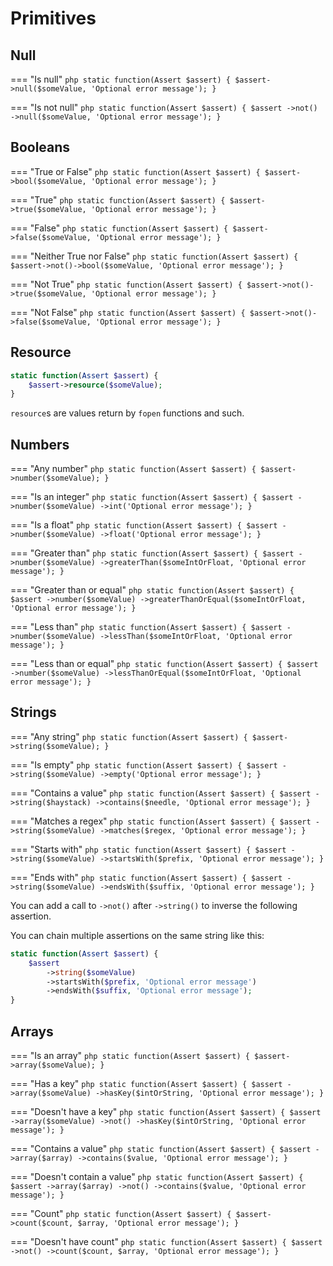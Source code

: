 # Primitives

## Null

=== "Is null"
    ```php
    static function(Assert $assert) {
        $assert->null($someValue, 'Optional error message');
    }
    ```

=== "Is not null"
    ```php
    static function(Assert $assert) {
        $assert
            ->not()
            ->null($someValue, 'Optional error message');
    }
    ```

## Booleans

=== "True or False"
    ```php
    static function(Assert $assert) {
        $assert->bool($someValue, 'Optional error message');
    }
    ```

=== "True"
    ```php
    static function(Assert $assert) {
        $assert->true($someValue, 'Optional error message');
    }
    ```

=== "False"
    ```php
    static function(Assert $assert) {
        $assert->false($someValue, 'Optional error message');
    }
    ```

=== "Neither True nor False"
    ```php
    static function(Assert $assert) {
        $assert->not()->bool($someValue, 'Optional error message');
    }
    ```

=== "Not True"
    ```php
    static function(Assert $assert) {
        $assert->not()->true($someValue, 'Optional error message');
    }
    ```

=== "Not False"
    ```php
    static function(Assert $assert) {
        $assert->not()->false($someValue, 'Optional error message');
    }
    ```

## Resource

```php
static function(Assert $assert) {
    $assert->resource($someValue);
}
```

`resource`s are values return by `fopen` functions and such.

## Numbers

=== "Any number"
    ```php
    static function(Assert $assert) {
        $assert->number($someValue);
    }
    ```

=== "Is an integer"
    ```php
    static function(Assert $assert) {
        $assert
            ->number($someValue)
            ->int('Optional error message');
    }
    ```

=== "Is a float"
    ```php
    static function(Assert $assert) {
        $assert
            ->number($someValue)
            ->float('Optional error message');
    }
    ```

=== "Greater than"
    ```php
    static function(Assert $assert) {
        $assert
            ->number($someValue)
            ->greaterThan($someIntOrFloat, 'Optional error message');
    }
    ```

=== "Greater than or equal"
    ```php
    static function(Assert $assert) {
        $assert
            ->number($someValue)
            ->greaterThanOrEqual($someIntOrFloat, 'Optional error message');
    }
    ```

=== "Less than"
    ```php
    static function(Assert $assert) {
        $assert
            ->number($someValue)
            ->lessThan($someIntOrFloat, 'Optional error message');
    }
    ```

=== "Less than or equal"
    ```php
    static function(Assert $assert) {
        $assert
            ->number($someValue)
            ->lessThanOrEqual($someIntOrFloat, 'Optional error message');
    }
    ```

## Strings

=== "Any string"
    ```php
    static function(Assert $assert) {
        $assert->string($someValue);
    }
    ```

=== "Is empty"
    ```php
    static function(Assert $assert) {
        $assert
            ->string($someValue)
            ->empty('Optional error message');
    }
    ```

=== "Contains a value"
    ```php
    static function(Assert $assert) {
        $assert
            ->string($haystack)
            ->contains($needle, 'Optional error message');
    }
    ```

=== "Matches a regex"
    ```php
    static function(Assert $assert) {
        $assert
            ->string($someValue)
            ->matches($regex, 'Optional error message');
    }
    ```

=== "Starts with"
    ```php
    static function(Assert $assert) {
        $assert
            ->string($someValue)
            ->startsWith($prefix, 'Optional error message');
    }
    ```

=== "Ends with"
    ```php
    static function(Assert $assert) {
        $assert
            ->string($someValue)
            ->endsWith($suffix, 'Optional error message');
    }
    ```

You can add a call to `->not()` after `->string()` to inverse the following assertion.

You can chain multiple assertions on the same string like this:

```php
static function(Assert $assert) {
    $assert
        ->string($someValue)
        ->startsWith($prefix, 'Optional error message')
        ->endsWith($suffix, 'Optional error message');
}
```

## Arrays

=== "Is an array"
    ```php
    static function(Assert $assert) {
        $assert->array($someValue);
    }
    ```

=== "Has a key"
    ```php
    static function(Assert $assert) {
        $assert
            ->array($someValue)
            ->hasKey($intOrString, 'Optional error message');
    }
    ```

=== "Doesn't have a key"
    ```php
    static function(Assert $assert) {
        $assert
            ->array($someValue)
            ->not()
            ->hasKey($intOrString, 'Optional error message');
    }
    ```

=== "Contains a value"
    ```php
    static function(Assert $assert) {
        $assert
            ->array($array)
            ->contains($value, 'Optional error message');
    }
    ```

=== "Doesn't contain a value"
    ```php
    static function(Assert $assert) {
        $assert
            ->array($array)
            ->not()
            ->contains($value, 'Optional error message');
    }
    ```

=== "Count"
    ```php
    static function(Assert $assert) {
        $assert->count($count, $array, 'Optional error message');
    }
    ```

=== "Doesn't have count"
    ```php
    static function(Assert $assert) {
        $assert
            ->not()
            ->count($count, $array, 'Optional error message');
    }
    ```
